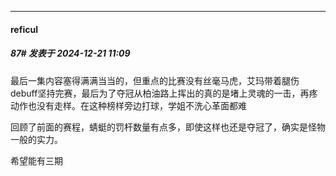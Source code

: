 ﻿
*****

####  reficul  
##### 87#       发表于 2024-12-21 11:09

最后一集内容塞得满满当当的，但重点的比赛没有丝毫马虎，艾玛带着腿伤debuff坚持完赛，最后为了夺冠从柏油路上挥出的真的是堵上灵魂的一击，再疼动作也没有走样。在这种榜样旁边打球，学姐不洗心革面都难

回顾了前面的赛程，蜻蜓的罚杆数量有点多，即使这样也还是夺冠了，确实是怪物一般的实力。

希望能有三期

